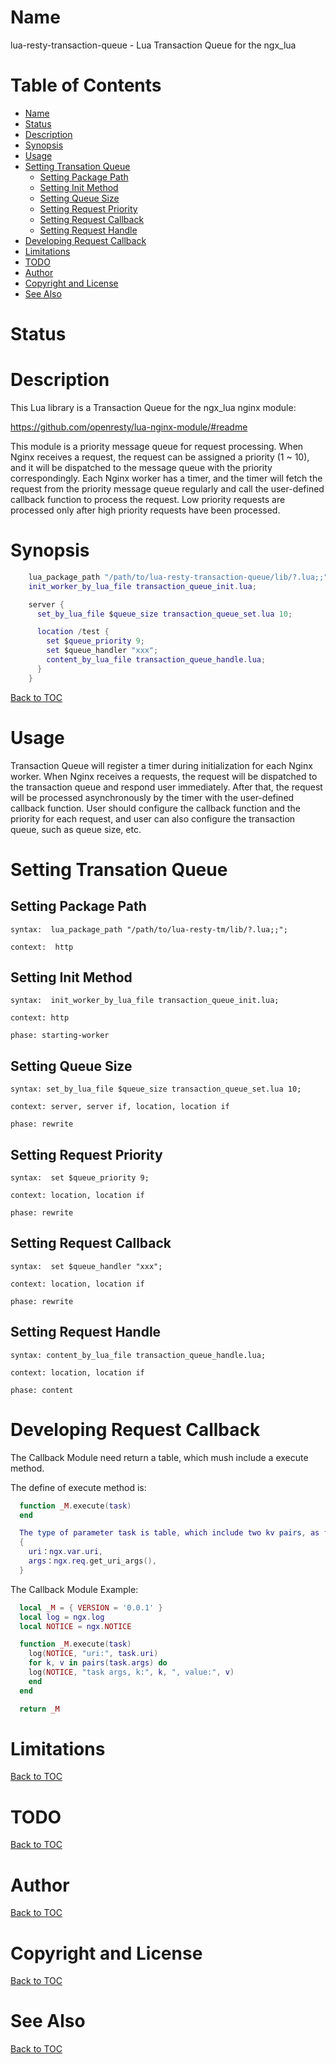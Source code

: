 Name
====

lua-resty-transaction-queue - Lua Transaction Queue for the ngx_lua

Table of Contents
=================

* [Name](#name)
* [Status](#status)
* [Description](#description)
* [Synopsis](#synopsis)
* [Usage](#usage)
* [Setting Transation Queue](##setting-transation-queue)
    * [Setting Package Path](#Setting-Package-Path)
    * [Setting Init Method](#Setting-Init-Method)
    * [Setting Queue Size](#Setting-Queue-Size)
    * [Setting Request Priority](#Setting-Request-Priority)
    * [Setting Request Callback](#Setting-Request-Callback)
    * [Setting Request Handle](#Setting-Request-Handle)
* [Developing Request Callback](#Developing-Request-Callback)
* [Limitations](#limitations)
* [TODO](#todo)
* [Author](#author)
* [Copyright and License](#copyright-and-license)
* [See Also](#see-also)

Status
======

Description
===========

This Lua library  is a Transaction Queue for the ngx_lua nginx module:

https://github.com/openresty/lua-nginx-module/#readme

This module is a priority message queue for request processing.  When Nginx receives a request, the request can be assigned a priority (1 ~ 10), and it will be dispatched to the message queue with the priority correspondingly.  Each Nginx worker has a timer, and the timer will fetch the request from the priority message queue regularly and call the user-defined callback function to process the request. Low priority requests are processed only after high priority requests have been processed.

Synopsis
========

```lua
    lua_package_path "/path/to/lua-resty-transaction-queue/lib/?.lua;;";
    init_worker_by_lua_file transaction_queue_init.lua;

    server {
      set_by_lua_file $queue_size transaction_queue_set.lua 10;

      location /test {
        set $queue_priority 9;
        set $queue_handler "xxx";
        content_by_lua_file transaction_queue_handle.lua;
      }
    }
```

[Back to TOC](#table-of-contents)

Usage
=====
Transaction Queue will register a timer during initialization for each Nginx worker. When Nginx receives a requests, the request will be dispatched to the transaction queue and respond user immediately. After that, the request will be processed asynchronously by the timer with the user-defined callback function. 
User should configure the callback function and the priority for each request, and user can also configure the transaction queue,  such as queue size, etc.

Setting Transation Queue
=====================

Setting Package Path
----------

`syntax:  lua_package_path "/path/to/lua-resty-tm/lib/?.lua;;";`

`context:  http`

Setting Init Method
--------------

`syntax:  init_worker_by_lua_file transaction_queue_init.lua;`

`context: http`

`phase: starting-worker`

Setting Queue Size
------------

`syntax: set_by_lua_file $queue_size transaction_queue_set.lua 10;`

`context: server, server if, location, location if`

`phase: rewrite`

Setting Request Priority
------------------------

`syntax:  set $queue_priority 9;`

`context: location, location if`

`phase: rewrite`

Setting Request Callback
------------------------

`syntax:  set $queue_handler "xxx";`

`context: location, location if`

`phase: rewrite`

Setting Request Handle
----------------------

`syntax: content_by_lua_file transaction_queue_handle.lua;`

`context: location, location if`

`phase: content`

Developing Request Callback
========================

The Callback Module need return a table, which mush include a execute method. 

The define of execute method is:
```lua
  function _M.execute(task)
  end

  The type of parameter task is table, which include two kv pairs, as follows:
  {
    uri：ngx.var.uri,
    args：ngx.req.get_uri_args(),
  }
```

The Callback Module Example:
```lua
  local _M = { VERSION = '0.0.1' }
  local log = ngx.log
  local NOTICE = ngx.NOTICE

  function _M.execute(task)
    log(NOTICE, "uri:", task.uri)
    for k, v in pairs(task.args) do
    log(NOTICE, "task args, k:", k, ", value:", v)
    end
  end

  return _M
```

Limitations
===========

[Back to TOC](#table-of-contents)

TODO
====

[Back to TOC](#table-of-contents)

Author
======

[Back to TOC](#table-of-contents)

Copyright and License
=====================

[Back to TOC](#table-of-contents)

See Also
========

[Back to TOC](#table-of-contents)

